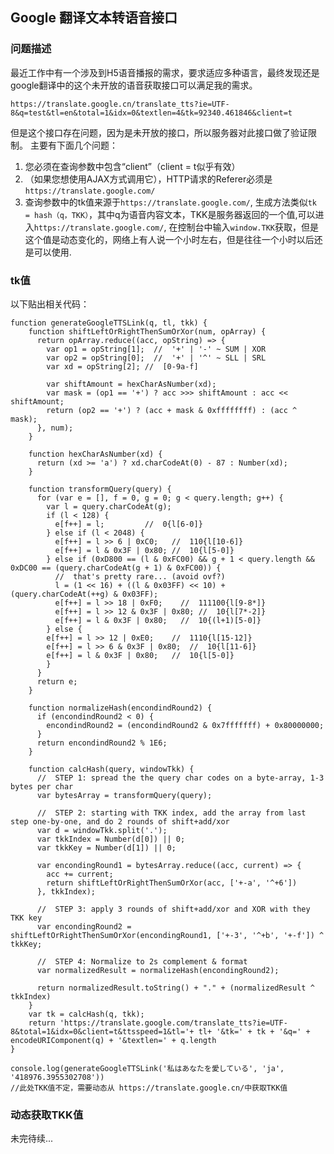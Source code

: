 ## Google 翻译文本转语音接口
### 问题描述
最近工作中有一个涉及到H5语音播报的需求，要求适应多种语言，最终发现还是google翻译中的这个未开放的语音获取接口可以满足我的需求。
```
https://translate.google.cn/translate_tts?ie=UTF-8&q=test&tl=en&total=1&idx=0&textlen=4&tk=92340.461846&client=t
```
但是这个接口存在问题，因为是未开放的接口，所以服务器对此接口做了验证限制。
主要有下面几个问题：

1. 您必须在查询参数中包含“client”（client = t似乎有效）
2. （如果您想使用AJAX方式调用它），HTTP请求的Referer必须是```https://translate.google.com/```
3. 查询参数中的tk值来源于```https://translate.google.com/```, 生成方法类似```tk = hash（q，TKK）```，其中q为语音内容文本，TKK是服务器返回的一个值,可以进入```https://translate.google.com/```, 在控制台中输入```window.TKK```获取，但是这个值是动态变化的，网络上有人说一个小时左右，但是往往一个小时以后还是可以使用.

### tk值
以下贴出相关代码：

    function generateGoogleTTSLink(q, tl, tkk) {
        function shiftLeftOrRightThenSumOrXor(num, opArray) {
          return opArray.reduce((acc, opString) => {
            var op1 = opString[1];  //  '+' | '-' ~ SUM | XOR
            var op2 = opString[0];  //  '+' | '^' ~ SLL | SRL
            var xd = opString[2]; //  [0-9a-f]

            var shiftAmount = hexCharAsNumber(xd);
            var mask = (op1 == '+') ? acc >>> shiftAmount : acc << shiftAmount;
            return (op2 == '+') ? (acc + mask & 0xffffffff) : (acc ^ mask);
          }, num);
        }

        function hexCharAsNumber(xd) {
          return (xd >= 'a') ? xd.charCodeAt(0) - 87 : Number(xd);
        }

        function transformQuery(query) {
          for (var e = [], f = 0, g = 0; g < query.length; g++) {
            var l = query.charCodeAt(g);
            if (l < 128) {
              e[f++] = l;         //  0{l[6-0]}
            } else if (l < 2048) {
              e[f++] = l >> 6 | 0xC0;   //  110{l[10-6]}
              e[f++] = l & 0x3F | 0x80; //  10{l[5-0]}
            } else if (0xD800 == (l & 0xFC00) && g + 1 < query.length && 0xDC00 == (query.charCodeAt(g + 1) & 0xFC00)) {
              //  that's pretty rare... (avoid ovf?)
              l = (1 << 16) + ((l & 0x03FF) << 10) + (query.charCodeAt(++g) & 0x03FF);
              e[f++] = l >> 18 | 0xF0;    //  111100{l[9-8*]}
              e[f++] = l >> 12 & 0x3F | 0x80; //  10{l[7*-2]}
              e[f++] = l & 0x3F | 0x80;   //  10{(l+1)[5-0]}
            } else {
            e[f++] = l >> 12 | 0xE0;    //  1110{l[15-12]}
            e[f++] = l >> 6 & 0x3F | 0x80;  //  10{l[11-6]}
            e[f++] = l & 0x3F | 0x80;   //  10{l[5-0]}
            }
          }
          return e;
        }

        function normalizeHash(encondindRound2) {
          if (encondindRound2 < 0) {
            encondindRound2 = (encondindRound2 & 0x7fffffff) + 0x80000000;
          }
          return encondindRound2 % 1E6;
        }

        function calcHash(query, windowTkk) {
          //  STEP 1: spread the the query char codes on a byte-array, 1-3 bytes per char
          var bytesArray = transformQuery(query);

          //  STEP 2: starting with TKK index, add the array from last step one-by-one, and do 2 rounds of shift+add/xor
          var d = windowTkk.split('.');
          var tkkIndex = Number(d[0]) || 0;
          var tkkKey = Number(d[1]) || 0;

          var encondingRound1 = bytesArray.reduce((acc, current) => {
            acc += current;
            return shiftLeftOrRightThenSumOrXor(acc, ['+-a', '^+6'])
          }, tkkIndex);

          //  STEP 3: apply 3 rounds of shift+add/xor and XOR with they TKK key
          var encondingRound2 = shiftLeftOrRightThenSumOrXor(encondingRound1, ['+-3', '^+b', '+-f']) ^ tkkKey;

          //  STEP 4: Normalize to 2s complement & format
          var normalizedResult = normalizeHash(encondingRound2);

          return normalizedResult.toString() + "." + (normalizedResult ^ tkkIndex)
        }
        var tk = calcHash(q, tkk);
        return 'https://translate.google.com/translate_tts?ie=UTF-8&total=1&idx=0&client=t&ttsspeed=1&tl='+ tl+ '&tk=' + tk + '&q=' + encodeURIComponent(q) + '&textlen=' + q.length
    }

    console.log(generateGoogleTTSLink('私はあなたを愛している', 'ja', '418976.3955302708'))
    //此处TKK值不定，需要动态从 https://translate.google.cn/中获取TKK值

### 动态获取TKK值
未完待续...

